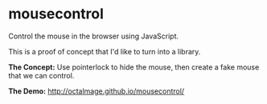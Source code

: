 # mousecontrol
Control the mouse in the browser using JavaScript.

This is a proof of concept that I'd like to turn into a library. 

**The Concept:** Use pointerlock to hide the mouse, then create a fake mouse that we can control. 

**The Demo:** http://octalmage.github.io/mousecontrol/
